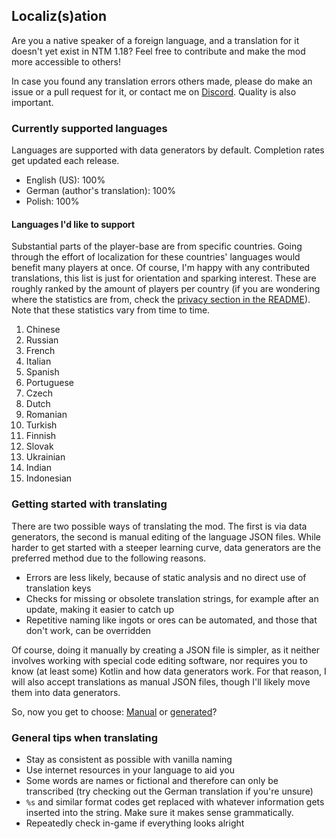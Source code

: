 ## Localiz(s)ation

Are you a native speaker of a foreign language, and a translation for it doesn't yet exist in NTM 1.18?
Feel free to contribute and make the mod more accessible to others!

In case you found any translation errors others made, please do make an issue or a pull request for it, or contact me on [Discord](../../../README.md#discord). Quality is also important.

### Currently supported languages

Languages are supported with data generators by default. Completion rates get updated each release.

- English (US): 100%
- German (author's translation): 100%
- Polish: 100%

#### Languages I'd like to support

Substantial parts of the player-base are from specific countries. Going through the effort of localization for these countries' languages would benefit many players at once.
Of course, I'm happy with any contributed translations, this list is just for orientation and sparking interest.
These are roughly ranked by the amount of players per country (if you are wondering where the statistics are from, check the [privacy section in the README](../../../README.md#privacy)).
Note that these statistics vary from time to time.

1. Chinese
2. Russian
3. French
4. Italian
5. Spanish
6. Portuguese
7. Czech
8. Dutch
9. Romanian
10. Turkish
11. Finnish
12. Slovak
13. Ukrainian
14. Indian
15. Indonesian

### Getting started with translating

There are two possible ways of translating the mod. The first is via data generators, the second is manual editing of the language JSON files.
While harder to get started with a steeper learning curve, data generators are the preferred method due to the following reasons.

 - Errors are less likely, because of static analysis and no direct use of translation keys
 - Checks for missing or obsolete translation strings, for example after an update, making it easier to catch up
 - Repetitive naming like ingots or ores can be automated, and those that don't work, can be overridden

Of course, doing it manually by creating a JSON file is simpler, as it neither involves working with special code editing software, nor requires you to know (at least some) Kotlin and how data generators work.
For that reason, I will also accept translations as manual JSON files, though I'll likely move them into data generators.

So, now you get to choose: [Manual](manual_editing.md) or [generated](data_generation.md)?

### General tips when translating

- Stay as consistent as possible with vanilla naming
- Use internet resources in your language to aid you
- Some words are names or fictional and therefore can only be transcribed (try checking out the German translation if you're unsure)
- `%s` and similar format codes get replaced with whatever information gets inserted into the string. Make sure it makes sense grammatically.
- Repeatedly check in-game if everything looks alright
